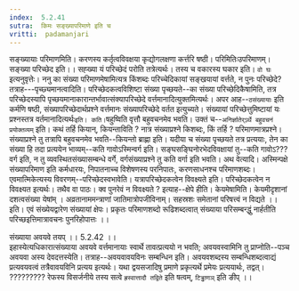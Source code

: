 ```yaml
---
index:  5.2.41
sutra:  किमः सङ्ख्यापरिमाणे इति च
vritti:  padamanjari
---
```


सङ्ख्यायाः परिमाणमिति। करणस्य कर्तृत्वविवक्षया कृद्योगलक्षणा कर्त्तरि षष्ठी। परिमितिःउपरिमाणम्। सङ्ख्या परिच्छेद इति।। सह्ख्या यं परिच्छेदं परोति तत्रेत्यर्थः। तस्य च वकारस्य घकार इति। `वो घः` इत्यनुवृत्तेः। ननु का संख्या परिमाणमेषामित्यत्र किंशब्दः परिच्चेदिकायां सङ्खयायां वर्त्तते, न पुनः परिच्छेदे? तत्राह---पृच्छ्यमानत्वादिति। परिच्छेदकत्वविशिष्टा संख्या पृच्छयते--का संख्या परिच्छेदिकैषामिति, तत्र परिच्छेदस्यापि पृच्छयमानाकारान्तर्भावात्संक्यापरिच्छेदे वर्त्तमानादित्युक्तमित्यर्थः। अपर आह--`ठसंख्यायाः` इति कर्मणि षष्ठी, संख्यापरिच्छेदार्थप्रश्ने वर्त्तमानः संख्यापरिच्छेदे वर्तत इत्युच्यते। संख्यायां परिच्छेत्तुमिष्टायां यः प्रश्नस्तत्र वर्तमानादित्यर्थः` इति। कति। `षहुष्विति वृत्तौ बहुवचनमेव भवति। उक्तं च--`अनिर्ज्ञातेर्ऽर्थे बहुवचनं प्रयोक्तव्यम्` इति। कथं तर्हि कियान्, कियन्ताविति ? नात्र संख्याप्रश्ने किशब्दः, किं तर्हि ? परिमाणमात्रप्रश्ने। संख्याप्रश्ने तु तत्रापि बहुवचनमेव भवति--कियन्तो ब्राह्णा इति। यदीया च संख्या पृच्छयते तत्र प्रत्ययाः, तेन का संख्या हि तदा प्रत्ययेन भाव्यम्--कति गावोऽस्मिन्वर्ग इति। सङ्घसङ्घिनोरभेदविवक्षायां तु--कति गावोऽ??? वर्ग इति, न तु व्यवस्थितसंख्यासम्बन्धे वर्गे, वर्गसंख्याप्रश्ने तु कति वर्गा इति भवति।
अथ वेत्यादि। अस्मिन्पक्षे संख्यापरिमाण इति कर्मधारयः, निपातनाच्च विशेषणस्य परनिपातः, करणसाधनश्च परिमाणशब्दः। एवमात्मिकेत्यस्य विवरणम्--परिच्छेदस्वभावेति। यत्रापरिच्छेदकत्वेन विवक्ष्यते इति। परिच्छेदकत्वेन न विवक्ष्यत इत्यर्थः। तथैव वा पाठः। क्व पुनरेवं न विवक्ष्यते ? इत्याह--क्षेपे हीति। केयमेषामिति। केयमीदृशानां दशत्वसंख्या येषांम् ।
अव्रतानाममन्त्राणां जातिमात्रोपजीविनाम्।
सहस्रशः समेतानां परिषत्त्वं न विद्यते ।। इति।
एवं संख्येयद्वारेण संख्यायां क्षेपः। प्रकृतः परिमाणशब्दो रूढिशब्दत्वात् संख्याया परिसम्बन्द्धुं नार्हतीति परिच्छइत्तिमात्रावचनः पुनरिहोपात्तः ।।

संख्याया अवयवे तयप् ।। 5.2.42 ।।  
इहास्येत्यधिकारात्संख्याया अवयवे वर्त्तमानायाः स्वार्थे तावत्प्रत्ययो न भवति; अवयवस्वामिनि तु प्राप्नोति--पञ्च अवयवा अस्य देवदत्तस्येति। तत्राह--अवयवावयविनः सम्बन्धिन इति। अवयवशब्दस्य सम्बन्धिशब्दत्वाद्यं प्रत्यवयवत्वं तत्रैवावयविनि प्रत्यय इत्यर्थः। यथा द्वयसजादिषु प्रमाणे प्रकृत्यर्थे प्रमेयः प्रत्ययार्थः, तद्वत्। ????????? रेफस्य विसर्जनीये तस्य सत्वे `ह्रस्वात्तादौ तद्विते` इति षत्वम्, `टिड्ढाणञ्` इति ङीप् ।।

